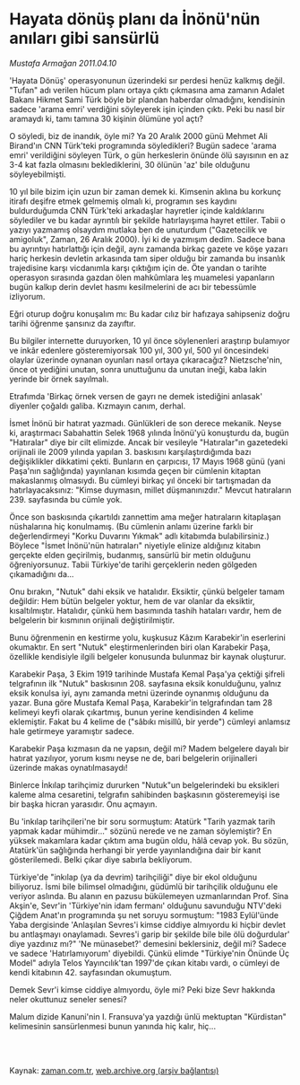 # Hayata dönüş planı da İnönü'nün anıları gibi sansürlü

*Mustafa Armağan 2011.04.10*

<td class="columnist-detail">
<p>'Hayata Dönüş' operasyonunun üzerindeki sır perdesi henüz kalkmış değil. "Tufan" adı verilen hücum planı ortaya çıktı çıkmasına ama zamanın Adalet Bakanı Hikmet Sami Türk böyle bir plandan haberdar olmadığını, kendisinin sadece 'arama emri' verdiğini söyleyerek işin içinden çıktı. Peki bu nasıl bir aramaydı ki, tamı tamına 30 kişinin ölümüne yol açtı?</p>
<p>
<div id="haberMetinDiv">
<p> O söyledi, biz de inandık, öyle mi? Ya 20 Aralık 2000 günü Mehmet Ali Birand'ın CNN Türk'teki programında söyledikleri? Bugün sadece 'arama emri' verildiğini söyleyen Türk, o gün herkeslerin önünde ölü sayısının en az 3-4 kat fazla olmasını beklediklerini, 30 ölünün 'az' bile olduğunu söyleyebilmişti.
<p> 10 yıl bile bizim için uzun bir zaman demek ki. Kimsenin aklına bu korkunç itirafı deşifre etmek gelmemiş olmalı ki, programın ses kaydını buldurduğumda CNN Türk'teki arkadaşlar hayretler içinde kaldıklarını söylediler ve bu kadar ayrıntılı bir şekilde hatırlayışıma hayret ettiler. Tabii o yazıyı yazmamış olsaydım mutlaka ben de unuturdum ("Gazetecilik ve amigoluk", Zaman, 26 Aralık 2000). İyi ki de yazmışım dedim. Sadece bana bu ayrıntıyı hatırlattığı için değil, aynı zamanda birkaç gazete ve köşe yazarı hariç herkesin devletin arkasında tam siper olduğu bir zamanda bu insanlık trajedisine karşı vicdanımla karşı çıktığım için de. Öte yandan o tarihte operasyon sırasında gazdan ölen mahkûmlara leş muamelesi yapanların bugün kalkıp derin devlet hasmı kesilmelerini de acı bir tebessümle izliyorum.
<p> Eğri oturup doğru konuşalım mı: Bu kadar cılız bir hafızaya sahipseniz doğru tarihi öğrenme şansınız da zayıftır.
<p> Bu bilgiler internette duruyorken, 10 yıl önce söylenenleri araştırıp bulamıyor ve inkâr edenlere gösteremiyorsak 100 yıl, 300 yıl, 500 yıl öncesindeki olaylar üzerinde oynanan oyunları nasıl ortaya çıkaracağız? Nietzsche'nin, önce ot yediğini unutan, sonra unuttuğunu da unutan ineği, kaba lakin yerinde bir örnek sayılmalı.
<p> Etrafımda 'Birkaç örnek versen de gayrı ne demek istediğini anlasak' diyenler çoğaldı galiba. Kızmayın canım, derhal.
<p> İsmet İnönü bir hatırat yazmadı. Günlükleri de son derece mekanik. Neyse ki, araştırmacı Sabahattin Selek 1968 yılında İnönü'yü konuşturdu da, bugün "Hatıralar" diye bir cilt elimizde. Ancak bir vesileyle "Hatıralar"ın gazetedeki orijinali ile 2009 yılında yapılan 3. baskısını karşılaştırdığımda bazı değişiklikler dikkatimi çekti. Bunların en çarpıcısı, 17 Mayıs 1968 günü (yani Paşa'nın sağlığında) yayınlanan kısımda geçen bir cümlenin kitaptan makaslanmış olmasıydı. Bu cümleyi birkaç yıl önceki bir tartışmadan da hatırlayacaksınız: "Kimse duymasın, millet düşmanınızdır." Mevcut hatıraların 239. sayfasında bu cümle yok.
<p> Önce son baskısında çıkartıldı zannettim ama meğer hatıraların kitaplaşan nüshalarına hiç konulmamış. (Bu cümlenin anlamı üzerine farklı bir değerlendirmeyi "Korku Duvarını Yıkmak" adlı kitabımda bulabilirsiniz.) Böylece "İsmet İnönü'nün hatıraları" niyetiyle elinize aldığınız kitabın gerçekte elden geçirilmiş, budanmış, sansürlü bir metin olduğunu öğreniyorsunuz. Tabii Türkiye'de tarihi gerçeklerin neden gölgeden çıkamadığını da...
<p> Onu bırakın, "Nutuk" dahi eksik ve hatalıdır. Eksiktir, çünkü belgeler tamam değildir: Hem bütün belgeler yoktur, hem de var olanlar da eksiktir, kısaltılmıştır. Hatalıdır, çünkü hem basımında tashih hataları vardır, hem de belgelerin bir kısmının orijinali değiştirilmiştir.
<p> Bunu öğrenmenin en kestirme yolu, kuşkusuz Kâzım Karabekir'in eserlerini okumaktır. En sert "Nutuk" eleştirmenlerinden biri olan Karabekir Paşa, özellikle kendisiyle ilgili belgeler konusunda bulunmaz bir kaynak oluşturur.
<p> Karabekir Paşa, 3 Ekim 1919 tarihinde Mustafa Kemal Paşa'ya çektiği şifreli telgrafının ilk "Nutuk" baskısının 208. sayfasına eksik konulduğunu, yalnız eksik konulsa iyi, aynı zamanda metni üzerinde oynanmış olduğunu da yazar. Buna göre Mustafa Kemal Paşa, Karabekir'in telgrafından tam 28 kelimeyi keyfi olarak çıkartmış, bunun yerine kendisinden 4 kelime eklemiştir. Fakat bu 4 kelime de ("sâbıkı misillû, bir yerde") cümleyi anlamsız hale getirmeye yaramıştır sadece.
<p>Karabekir Paşa kızmasın da ne yapsın, değil mi? Madem belgelere dayalı bir hatırat yazılıyor, yorum kısmı neyse ne de, bari belgelerin orijinalleri üzerinde makas oynatılmasaydı!
<p> Binlerce İnkılap tarihçimiz dururken "Nutuk"un belgelerindeki bu eksikleri kaleme alma cesaretini, telgrafın sahibinden başkasının gösteremeyişi ise bir başka hicran yarasıdır. Onu açmayın.
<p> Bu 'inkılap tarihçileri'ne bir soru sormuştum: Atatürk "Tarih yazmak tarih yapmak kadar mühimdir..." sözünü nerede ve ne zaman söylemiştir? En yüksek makamlara kadar çıktım ama bugün oldu, hâlâ cevap yok. Bu sözün, Atatürk'ün sağlığında herhangi bir yerde yayınlandığına dair bir kanıt gösterilemedi. Belki çıkar diye sabırla bekliyorum.
<p> Türkiye'de "inkılap (ya da devrim) tarihçiliği" diye bir ekol olduğunu biliyoruz. İsmi bile bilimsel olmadığını, güdümlü bir tarihçilik olduğunu ele veriyor aslında. Bu alanın en pazusu bükülemeyen uzmanlarından Prof. Sina Akşin'e, Sevr'in 'Türkiye'nin idam fermanı' olduğunu savunduğu NTV'deki Çiğdem Anat'ın programında şu net soruyu sormuştum: "1983 Eylül'ünde Yaba dergisinde 'Anlaşılan Sevres'i kimse ciddiye almıyordu ki hiçbir devlet bu antlaşmayı onaylamadı. Sevres'i garip bir şekilde bile bile ölü doğurdular' diye yazdınız mı?" 'Ne münasebet?' demesini beklersiniz, değil mi? Sadece ve sadece 'Hatırlamıyorum' diyebildi. Çünkü elimde "Türkiye'nin Önünde Üç Model" adıyla Telos Yayıncılık'tan 1997'de çıkan kitabı vardı, o cümleyi de kendi kitabının 42. sayfasından okumuştum.
<p> Demek Sevr'i kimse ciddiye almıyordu, öyle mi? Peki bize Sevr hakkında neler okuttunuz seneler senesi?
<p> Malum dizide Kanuni'nin I. Fransuva'ya yazdığı ünlü mektuptan "Kürdistan" kelimesinin sansürlenmesi bunun yanında hiç kalır, hiç...</p></p></p></p></p></p></p></p></p></p></p></p></p></p></p></p></div>
</p>


<p><br>
		 </br></p></td>

Kaynak: [zaman.com.tr](http://zaman.com.tr/yazar.do?yazino=1119368), [web.archive.org (arşiv bağlantısı)](http://web.archive.org/web/20110813121714/http://zaman.com.tr:80/yazar.do?yazino=1119368)
